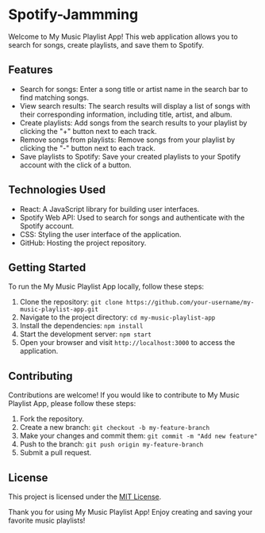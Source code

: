 # Spotify-Jammming

Welcome to My Music Playlist App! This web application allows you to search for songs, create playlists, and save them to Spotify.

## Features

- Search for songs: Enter a song title or artist name in the search bar to find matching songs.
- View search results: The search results will display a list of songs with their corresponding information, including title, artist, and album.
- Create playlists: Add songs from the search results to your playlist by clicking the "+" button next to each track.
- Remove songs from playlists: Remove songs from your playlist by clicking the "-" button next to each track.
- Save playlists to Spotify: Save your created playlists to your Spotify account with the click of a button.

## Technologies Used

- React: A JavaScript library for building user interfaces.
- Spotify Web API: Used to search for songs and authenticate with the Spotify account.
- CSS: Styling the user interface of the application.
- GitHub: Hosting the project repository.

## Getting Started

To run the My Music Playlist App locally, follow these steps:

1. Clone the repository: `git clone https://github.com/your-username/my-music-playlist-app.git`
2. Navigate to the project directory: `cd my-music-playlist-app`
3. Install the dependencies: `npm install`
4. Start the development server: `npm start`
5. Open your browser and visit `http://localhost:3000` to access the application.

## Contributing

Contributions are welcome! If you would like to contribute to My Music Playlist App, please follow these steps:

1. Fork the repository.
2. Create a new branch: `git checkout -b my-feature-branch`
3. Make your changes and commit them: `git commit -m "Add new feature"`
4. Push to the branch: `git push origin my-feature-branch`
5. Submit a pull request.

## License

This project is licensed under the [MIT License](LICENSE).

Thank you for using My Music Playlist App! Enjoy creating and saving your favorite music playlists!
